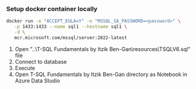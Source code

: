 ### Setup docker container locally

```sh
docker run -e "ACCEPT_EULA=Y" -e "MSSQL_SA_PASSWORD=<password>" \
   -p 1433:1433 --name sql1 --hostname sql1 \
   -d \
   mcr.microsoft.com/mssql/server:2022-latest
```

1. Open "..\T-SQL Fundamentals by Itzik Ben-Gan\resources\TSQLV6.sql" file
2. Connect to database
3. Execute
4. Open T-SQL Fundamentals by Itzik Ben-Gan directory as Notebook in Azure Data Studio